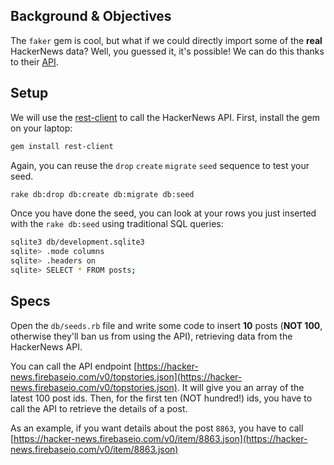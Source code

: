 ## Background & Objectives

The `faker` gem is cool, but what if we could directly import some of the **real** HackerNews
data? Well, you guessed it, it's possible! We can do this thanks to their [API](https://github.com/HackerNews/API).

## Setup

We will use the [rest-client](https://github.com/rest-client/rest-client) to call
the HackerNews API. First, install the gem on your laptop:

```bash
gem install rest-client
```

Again, you can reuse the `drop` `create` `migrate` `seed` sequence to test your seed.

```bash
rake db:drop db:create db:migrate db:seed
```

Once you have done the seed, you can look at your rows you just inserted with the `rake db:seed` using traditional SQL queries:

```bash
sqlite3 db/development.sqlite3
sqlite> .mode columns
sqlite> .headers on
sqlite> SELECT * FROM posts;
```

## Specs

Open the `db/seeds.rb` file and write some code to insert **10** posts (**NOT 100**, otherwise they'll ban us from using the API), retrieving data from the HackerNews API.

You can call the API endpoint [https://hacker-news.firebaseio.com/v0/topstories.json](https://hacker-news.firebaseio.com/v0/topstories.json). It will give you an array of the latest 100 post ids. Then, for the first ten (NOT hundred!) ids, you have to call the API to retrieve the details of a post.

As an example, if you want details about the post `8863`, you have to call [https://hacker-news.firebaseio.com/v0/item/8863.json](https://hacker-news.firebaseio.com/v0/item/8863.json)
